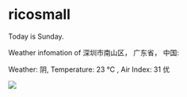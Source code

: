# ricosmall

Today is Sunday.

Weather infomation of 深圳市南山区， 广东省， 中国: 

Weather: 阴, Temperature: 23 ℃ , Air Index: 31 优

<img src="https://github-readme-stats.vercel.app/api?username=ricosmall&show_icons=true" />
